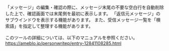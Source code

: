 「メッセージ」の編集・確認の際に、メッセージ末尾の不要な空白行を自動削除した上で、確認画面では末尾側を最初に表示します。
「返信元メッセージ」のサブウインドウを表示する機能があります。
また、受信メッセージ一覧を「検索語」を指定して整理する機能があります。<br>
<br>
このツールの詳細については、以下のマニュアルを参照ください。<br>
https://ameblo.jp/personwritep/entry-12841108285.html
